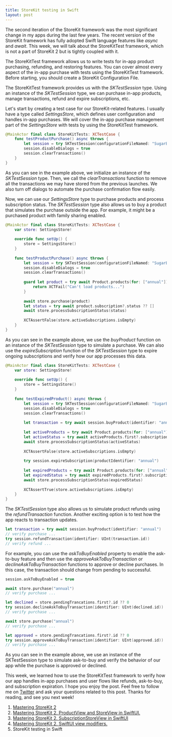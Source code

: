 ```yaml
---
title: StoreKit testing in Swift
layout: post
---
```


The second iteration of the StoreKit framework was the most significant change in my apps during the last few years. The recent version of the StoreKit framework has fully adopted Swift language features like *async* and *await*. This week, we will talk about the StoreKitTest framework, which is not a part of StoreKit 2 but is tightly coupled with it.

The StoreKitTest framework allows us to write tests for in-app product purchasing, refunding, and restoring features. You can cover almost every aspect of the in-app purchase with tests using the StoreKitTest framework. Before starting, you should create a StoreKit Configuration File.

The StoreKitTest framework provides us with the *SKTestSession* type. Using an instance of the *SKTestSession* type, we can purchase in-app products, manage transactions, refund and expire subscriptions, etc.

Let's start by creating a test case for our StoreKit-related features. I usually have a type called *SettingsStore*, which defines user configuration and handles in-app purchases. We will cover the in-app purchase management part of the *SettingsStore* with tests by using the StoreKitTest framework.

```swift
@MainActor final class StoreKitTests: XCTestCase {
    func testProductPurchase() async throws {
        let session = try SKTestSession(configurationFileNamed: "SugarBot Food Calorie Counter")
        session.disableDialogs = true
        session.clearTransactions()
    }
}
```

As you can see in the example above, we initialize an instance of the *SKTestSession* type. Then, we call the *clearTransactions* function to remove all the transactions we may have stored from the previous launches. We also turn off dialogs to automate the purchase confirmation flow easily.

Now, we can use our *SettingsStore* type to purchase products and process subscription status. The *SKTestSession* type also allows us to buy a product that simulates the purchase outside the app. For example, it might be a purchased product with family sharing enabled.

```swift
@MainActor final class StoreKitTests: XCTestCase {
    var store: SettingsStore!
    
    override func setUp() {
        store = SettingsStore()
    }
    
    func testProductPurchase() async throws {
        let session = try SKTestSession(configurationFileNamed: "SugarBot Food Calorie Counter")
        session.disableDialogs = true
        session.clearTransactions()
        
        guard let product = try await Product.products(for: ["annual"]).first else {
            return XCTFail("Can't load products...")
        }
        
        await store.purchase(product)
        let status = try await product.subscription?.status ?? []
        await store.processSubscriptionStatus(status)
        
        XCTAssertFalse(store.activeSubscriptions.isEmpty)
    }
}
```

As you can see in the example above, we use the *buyProduct* function on an instance of the *SKTestSession* type to simulate a purchase. We can also use the *expireSubscription* function of the *SKTestSession* type to expire ongoing subscriptions and verify how our app processes this data.

```swift
@MainActor final class StoreKitTests: XCTestCase {
    var store: SettingsStore!
    
    override func setUp() {
        store = SettingsStore()
    }
    
    func testExpiredProduct() async throws {
        let session = try SKTestSession(configurationFileNamed: "SugarBot Food Calorie Counter")
        session.disableDialogs = true
        session.clearTransactions()
        
        let transaction = try await session.buyProduct(identifier: "annual")
        
        let activeProducts = try await Product.products(for: ["annual"])
        let activeStatus = try await activeProducts.first?.subscription?.status ?? []
        await store.processSubscriptionStatus(activeStatus)
        
        XCTAssertFalse(store.activeSubscriptions.isEmpty)
        
        try session.expireSubscription(productIdentifier: "annual")
        
        let expiredProducts = try await Product.products(for: ["annual"])
        let expiredStatus = try await expiredProducts.first?.subscription?.status ?? []
        await store.processSubscriptionStatus(expiredStatus)
        
        XCTAssertTrue(store.activeSubscriptions.isEmpty)
    }
}
```

The *SKTestSession* type also allows us to simulate product refunds using the *refundTransaction* function. Another exciting option is to test how the app reacts to transaction updates. 

```swift
let transaction = try await session.buyProduct(identifier: "annual")
// verify purchase ...
try session.refundTransaction(identifier: UInt(transaction.id))
// verify refund ...
```

For example, you can use the *askToBuyEnabled* property to enable the ask-to-buy feature and then use the *approveAskToBuyTransaction* or *declineAskToBuyTransaction* functions to approve or decline purchases. In this case, the transaction should change from pending to successful.

```swift
session.askToBuyEnabled = true

await store.purchase("annual")
// verify purchase ...

let declined = store.pendingTrancations.first?.id ?? 0
try session.declineAskToBuyTransaction(identifier: UInt(declined.id))
// verify purchase ...

await store.purchase("annual")
// verify purchase ...

let approved = store.pendingTrancations.first?.id ?? 0
try session.approveAskToBuyTransaction(identifier: UInt(approved.id))
// verify purchase ...
```

As you can see in the example above, we use an instance of the SKTestSession type to simulate ask-to-buy and verify the behavior of our app while the purchase is approved or declined.

This week, we learned how to use the StoreKitTest framework to verify how our app handles in-app purchases and user flows like refunds, ask-to-buy, and subscription expiration. I hope you enjoy the post. Feel free to follow me on [Twitter](https://twitter.com/mecid) and ask your questions related to this post. Thanks for reading, and see you next week!

1. [Mastering StoreKit 2](/2023/08/01/mastering-storekit2/)
2. [Mastering StoreKit 2. ProductView and StoreView in SwiftUI.](/2023/08/08/mastering-storekit2-productview-in-swiftui/)
3. [Mastering StoreKit 2. SubscriptionStoreView in SwiftUI](/2023/08/23/mastering-storekit2-subscriptionstoreview-in-swiftui/)
4. [Mastering StoreKit 2. SwiftUI view modifiers.](/2023/08/29/mastering-storekit2-swiftui-view-modifiers/)
5. StoreKit testing in Swift
